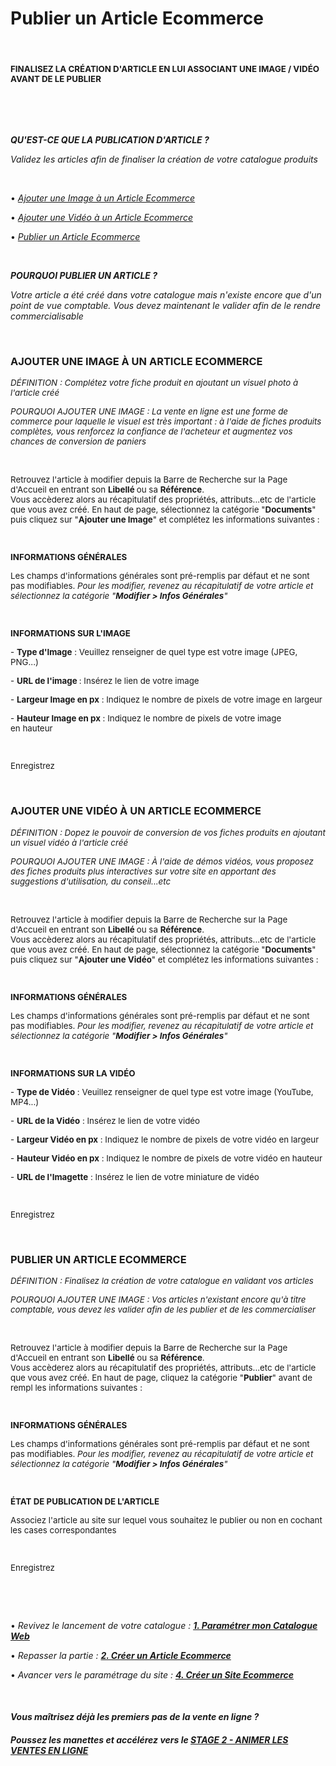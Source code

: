 # Publier un Article Ecommerce


<h4 >&nbsp;</h4>
<h4 ><span style="font-size: 10pt;"><strong>FINALISEZ LA CR&Eacute;ATION D'ARTICLE EN LUI ASSOCIANT UNE IMAGE / VID&Eacute;O AVANT DE LE PUBLIER</strong></span></h4>
<p>&nbsp;</p>


<p>&nbsp;</p>
<p><span ><strong><em>QU'EST-CE QUE LA PUBLICATION D'ARTICLE ?</em></strong></span></p>
<p><span ><em>Validez les articles afin de finaliser la cr&eacute;ation de votre catalogue produits</em></span></p>
<p><span >&nbsp;</span></p>
<p><span >&bull; <em><a title="Ajouter une Image &agrave; un Article&nbsp;Ecommerce" href="#addimage">Ajouter une Image &agrave; un Article&nbsp;Ecommerce</a></em></span></p>
<p><span >&bull; <em><a title="Ajouter une Vid&eacute;o &agrave; un Article&nbsp;Ecommerce" href="#addvideo">Ajouter une Vid&eacute;o &agrave; un Article&nbsp;Ecommerce</a></em></span></p>
<p><span >&bull; <em><a title="Publier un Article&nbsp;Ecommerce" href="#validarticle">Publier un Article&nbsp;Ecommerce</a></em></span></p>
<p>&nbsp;</p>
<p><strong><em><span >POURQUOI PUBLIER UN ARTICLE ?</span></em></strong></p>
<p><em><span >Votre article a &eacute;t&eacute; cr&eacute;&eacute; dans votre catalogue mais n'existe encore que d'un point de vue comptable. Vous devez maintenant le valider afin de le rendre commercialisable</span></em></p>
<p>&nbsp;</p>


<h3><strong>AJOUTER UNE IMAGE &Agrave; UN ARTICLE ECOMMERCE</strong></h3>
<p><span style="font-size: 10pt;"><em><span >D&Eacute;FINITION&nbsp;</span>:&nbsp;Compl&eacute;tez votre fiche produit en ajoutant un visuel photo &agrave; l'article cr&eacute;&eacute;</em></span></p>
<p><span style="font-size: 10pt;"><em><span >POURQUOI AJOUTER UNE IMAGE</span>&nbsp;: La vente en ligne est une forme de commerce pour laquelle le visuel est tr&egrave;s important : &agrave; l'aide de fiches produits compl&egrave;tes, vous renforcez la confiance de l'acheteur et augmentez vos chances de conversion&nbsp;de paniers</em></span></p>
<p>&nbsp;</p>
<p><span style="font-size: 10pt;">Retrouvez l'article &agrave; modifier depuis la Barre de Recherche sur la Page d'Accueil en entrant son&nbsp;<strong>Libell&eacute;&nbsp;</strong>ou sa&nbsp;<strong>R&eacute;f&eacute;rence</strong>.</span><br /><span style="font-size: 10pt;">Vous acc&egrave;derez alors au r&eacute;capitulatif des propri&eacute;t&eacute;s, attributs...etc de l'article que vous avez cr&eacute;&eacute;. En haut de page, s&eacute;lectionnez la cat&eacute;gorie "<strong>Documents</strong>" puis cliquez sur "<strong>Ajouter une Image</strong>" et compl&eacute;tez les informations suivantes :</span></p>
<p><span style="font-size: 10pt;">&nbsp;</span></p>
<p><strong><span style="font-size: 10pt;">INFORMATIONS G&Eacute;N&Eacute;RALES</span></strong></p>
<p><span style="font-size: 10pt;">Les champs d'informations g&eacute;n&eacute;rales sont pr&eacute;-remplis par d&eacute;faut et ne sont pas modifiables.&nbsp;<em>Pour les modifier, revenez au r&eacute;capitulatif de votre article et s&eacute;lectionnez la cat&eacute;gorie "<strong>Modifier &gt; Infos G&eacute;n&eacute;rales</strong>"</em></span></p>
<p><span style="font-size: 10pt;">&nbsp;</span></p>
<p><strong><span style="font-size: 10pt;">INFORMATIONS SUR L'IMAGE</span></strong></p>
<p><span style="font-size: 10pt;">-&nbsp;<strong>Type d'Image</strong>&nbsp;: Veuillez renseigner de quel type est votre&nbsp;image&nbsp;(JPEG, PNG...)</span></p>
<p><span style="font-size: 10pt;">-&nbsp;<strong>URL de l'image&nbsp;</strong>: Ins&eacute;rez le lien&nbsp;de votre&nbsp;image</span></p>
<p><span style="font-size: 10pt;">-&nbsp;<strong>Largeur&nbsp;Image en px</strong>&nbsp;: Indiquez le nombre de pixels de votre image en largeur</span></p>
<p><span style="font-size: 10pt;">-&nbsp;<strong>Hauteur Image en px</strong>&nbsp;:&nbsp;Indiquez le nombre de pixels de votre image en&nbsp;hauteur</span></p>
<p><span style="font-size: 10pt;">&nbsp;</span></p>
<p><span style="font-size: 10pt;">Enregistrez</span></p>
<p>&nbsp;</p>


<h3><strong>AJOUTER UNE VID&Eacute;O &Agrave; UN ARTICLE ECOMMERCE</strong></h3>
<p><em><span style="font-size: 10pt;"><span >D&Eacute;FINITION&nbsp;</span>:&nbsp;Dopez le pouvoir de conversion de&nbsp;vos fiches produits en ajoutant un visuel vid&eacute;o &agrave; l'article cr&eacute;&eacute;</span></em></p>
<p><em><span style="font-size: 10pt;"><span >POURQUOI AJOUTER UNE IMAGE</span>&nbsp;: &Agrave; l'aide de d&eacute;mos vid&eacute;os, vous proposez des fiches produits plus interactives sur&nbsp;votre site en apportant des suggestions d'utilisation, du conseil...etc</span></em></p>
<p>&nbsp;</p>
<p><span style="font-size: 10pt;">Retrouvez l'article &agrave; modifier depuis la Barre de Recherche sur la Page d'Accueil en entrant son&nbsp;<strong>Libell&eacute;&nbsp;</strong>ou sa&nbsp;<strong>R&eacute;f&eacute;rence</strong>.</span><br /><span style="font-size: 10pt;">Vous acc&egrave;derez alors au r&eacute;capitulatif des propri&eacute;t&eacute;s, attributs...etc de l'article que vous avez cr&eacute;&eacute;. En haut de page, s&eacute;lectionnez la cat&eacute;gorie "<strong>Documents</strong>" puis cliquez sur "<strong>Ajouter une Vid&eacute;o</strong>" et compl&eacute;tez les informations suivantes :</span></p>
<p><span style="font-size: 10pt;">&nbsp;</span></p>
<p><strong><span style="font-size: 10pt;">INFORMATIONS G&Eacute;N&Eacute;RALES</span></strong></p>
<p><span style="font-size: 10pt;">Les champs d'informations g&eacute;n&eacute;rales sont pr&eacute;-remplis par d&eacute;faut et ne sont pas modifiables.&nbsp;<em>Pour les modifier, revenez au r&eacute;capitulatif de votre article et s&eacute;lectionnez la cat&eacute;gorie "<strong>Modifier &gt; Infos G&eacute;n&eacute;rales</strong>"</em></span></p>
<p><span style="font-size: 10pt;">&nbsp;</span></p>
<p><strong><span style="font-size: 10pt;">INFORMATIONS SUR LA VID&Eacute;O</span></strong></p>
<p><span style="font-size: 10pt;">-&nbsp;<strong>Type de Vid&eacute;o</strong>&nbsp;: Veuillez renseigner de quel type est votre&nbsp;image&nbsp;(YouTube, MP4...)</span></p>
<p><span style="font-size: 10pt;">-&nbsp;<strong>URL de la Vid&eacute;o</strong>&nbsp;: Ins&eacute;rez le lien&nbsp;de votre&nbsp;vid&eacute;o</span></p>
<p><span style="font-size: 10pt;">-&nbsp;<strong>Largeur Vid&eacute;o en px</strong>&nbsp;: Indiquez le nombre de pixels de votre vid&eacute;o en largeur</span></p>
<p><span style="font-size: 10pt;">-&nbsp;<strong>Hauteur Vid&eacute;o en px</strong>&nbsp;:&nbsp;Indiquez le nombre de pixels de votre vid&eacute;o en&nbsp;hauteur</span></p>
<p><span style="font-size: 10pt;">-&nbsp;<strong>URL de l'Imagette</strong>&nbsp;: Ins&eacute;rez le lien de votre miniature de vid&eacute;o</span></p>
<p><span style="font-size: 10pt;">&nbsp;</span></p>
<p><span style="font-size: 10pt;">Enregistrez</span></p>
<p>&nbsp;</p>


<h3><strong>PUBLIER&nbsp;UN ARTICLE ECOMMERCE</strong></h3>
<p><span style="font-size: 10pt;"><em><span >D&Eacute;FINITION&nbsp;</span>: Finalisez la cr&eacute;ation de votre catalogue en validant vos articles</em></span></p>
<p><span style="font-size: 10pt;"><em><span >POURQUOI AJOUTER UNE IMAGE</span>&nbsp;:&nbsp;Vos articles n'existant encore qu'&agrave; titre comptable, vous devez les valider afin de les publier et de les commercialiser</em></span></p>
<p>&nbsp;</p>
<p><span style="font-size: 10pt;">Retrouvez l'article &agrave; modifier depuis la Barre de Recherche sur la Page d'Accueil en entrant son <strong>Libell&eacute;</strong> ou sa <strong>R&eacute;f&eacute;rence</strong>.</span><br /><span style="font-size: 10pt;">Vous acc&egrave;derez alors au r&eacute;capitulatif des propri&eacute;t&eacute;s, attributs...etc de l'article que vous avez cr&eacute;&eacute;. En haut de page, cliquez la cat&eacute;gorie "<strong>Publier</strong>" avant de rempl&nbsp;les informations suivantes :</span></p>
<p><span style="font-size: 10pt;">&nbsp;</span></p>
<p><strong><span style="font-size: 10pt;">INFORMATIONS G&Eacute;N&Eacute;RALES</span></strong></p>
<p><span style="font-size: 10pt;">Les champs d'informations g&eacute;n&eacute;rales sont pr&eacute;-remplis par d&eacute;faut et ne sont pas modifiables.&nbsp;<em>Pour les modifier, revenez au r&eacute;capitulatif de votre article et s&eacute;lectionnez la cat&eacute;gorie "<strong>Modifier &gt; Infos G&eacute;n&eacute;rales</strong>"</em></span></p>
<p><span style="font-size: 10pt;">&nbsp;</span></p>
<p><strong><span style="font-size: 10pt;">&Eacute;TAT DE PUBLICATION DE L'ARTICLE</span></strong></p>
<p><span style="font-size: 10pt;">Associez l'article au site sur lequel vous souhaitez le publier ou non en cochant les cases correspondantes</span></p>
<p><span style="font-size: 10pt;">&nbsp;</span></p>
<p><span style="font-size: 10pt;">Enregistrez</span></p>
<p>&nbsp;</p>


<p>&nbsp;</p>
<p>&bull; <em>Revivez le lancement de votre catalogue : <strong><span ><a title="1. Param&eacute;trer mon Catalogue Web" href="/fr-fr/start/start-sellonline/default.html">1. Param&eacute;trer mon Catalogue Web</a></span></strong></em></p>
<p>&bull; <em>Repasser la partie : <span ><strong><a title="2. Cr&eacute;er un Article Ecommerce" href="/fr-fr/start/start-sellonline/article.html">2. Cr&eacute;er un Article Ecommerce</a></strong></span></em></p>
<p>&bull; <em>Avancer vers le param&eacute;trage du site : <span ><strong><a title="4. Cr&eacute;er un Site Ecommerce" href="/fr-fr/start/start-sellonline/editwebsite.html">4. Cr&eacute;er un Site Ecommerce</a></strong></span></em></p>
<p>&nbsp;</p>
<h4 ><em><strong><span >Vous ma&icirc;trisez d&eacute;j&agrave;&nbsp;les premiers pas de la&nbsp;vente en ligne ?</span></strong></em></h4>
<h4 ><em><strong><span >Poussez les manettes et acc&eacute;l&eacute;rez vers le <a title="STAGE 2 - ANIMER LES VENTES EN LIGNE" href="/animvente/progress-sellonline/">STAGE 2 - ANIMER LES VENTES EN LIGNE</a></span></strong></em></h4>
<p>&nbsp;</p>

